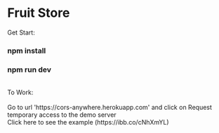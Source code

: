 # Fruit Store
Get Start:
### npm install
### npm run dev



<BR>
To Work:<br><br>
Go to url 'https://cors-anywhere.herokuapp.com' and click on Request temporary access to the demo server
<BR>
Click here to see the example (https://ibb.co/cNhXmYL)
